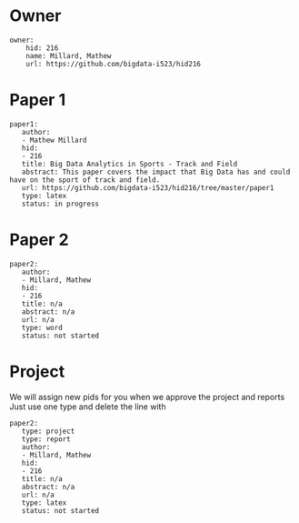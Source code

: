 # Owner

```
owner:
    hid: 216
    name: Millard, Mathew
    url: https://github.com/bigdata-i523/hid216
```

# Paper 1

```
paper1:
   author: 
   - Mathew Millard
   hid:
   - 216
   title: Big Data Analytics in Sports - Track and Field
   abstract: This paper covers the impact that Big Data has and could have on the sport of track and field.
   url: https://github.com/bigdata-i523/hid216/tree/master/paper1
   type: latex
   status: in progress
```
   
# Paper 2

```
paper2:
   author: 
   - Millard, Mathew
   hid:
   - 216
   title: n/a
   abstract: n/a
   url: n/a
   type: word
   status: not started
```

# Project 

We will assign new pids for you when we approve the project and reports   
Just use one type and delete the line with 

```
paper2:
   type: project
   type: report
   author: 
   - Millard, Mathew
   hid:
   - 216
   title: n/a
   abstract: n/a
   url: n/a
   type: latex
   status: not started
```
   
